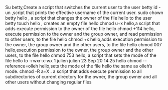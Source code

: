 Su betty,Create a script that switches the current user to the user betty
id -un ,script that prints the effective username of the current user.
sudo chown betty hello , a script that changes the owner of the file hello to the user betty
touch hello , creates an empty file hello
chmod u+x hello,a script that adds execute permission to the owner of the file hello
chmod +114 hello, execute permission to the owner and the group owner, and read permission to other users, to the file hello
chmod +x hello,adds execution permission to the owner, the group owner and the other users, to the file hello
chmod 007 hello,execution permission to the owner, the group owner and the other users, to the file hello
chmod 753 hello, a script that sets the mode of the file hello to -rwxr-x-wx 1 julien julien 23 Sep 20 14:25 hello
chmod --reference=olleh hello,sets the mode of the file hello the same as olleh’s mode.
chmod -R a+X .  a script that adds execute permission to all subdirectories of  current directory for the owner, the group owner and all other users without changing regular files

